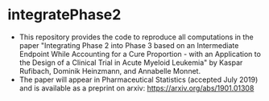# integratePhase2

- This repository provides the code to reproduce all computations in the paper "Integrating Phase 2 into Phase 3 based on an Intermediate Endpoint While Accounting for a Cure Proportion - with an Application to the Design of a Clinical Trial in Acute Myeloid Leukemia" by Kaspar Rufibach, Dominik Heinzmann, and Annabelle Monnet.
- The paper will appear in Pharmaceutical Statistics (accepted July 2019) and is available as a preprint on arxiv: https://arxiv.org/abs/1901.01308